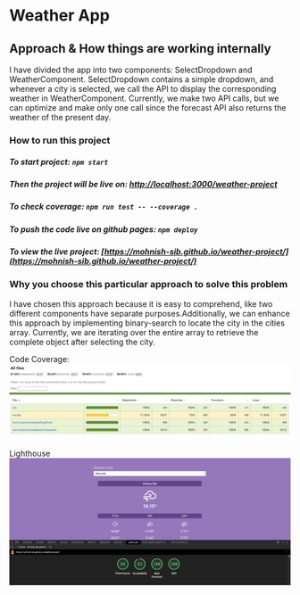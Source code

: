 # Weather App

## Approach & How things are working internally

I have divided the app into two components: SelectDropdown and WeatherComponent. SelectDropdown contains a simple dropdown, and whenever a city is selected, we call the API to display the corresponding weather in WeatherComponent. Currently, we make two API calls, but we can optimize and make only one call since the forecast API also returns the weather of the present day.

### How to run this project

##### To start project: `npm start`
##### Then the project will be live on: [http://localhost:3000/weather-project](http://localhost:3000/weather-project)
##### To check coverage: `npm run test -- --coverage .`
##### To push the code live on github pages: `npm deploy`
##### To view the live project: [https://mohnish-sib.github.io/weather-project/](https://mohnish-sib.github.io/weather-project/)

### Why you choose this particular approach to solve this problem

I have chosen this approach because it is easy to comprehend, like two different components have separate purposes.Additionally, we can enhance this approach by implementing binary-search to locate the city in the cities array. Currently, we are iterating over the entire array to retrieve the complete object after selecting the city.

Code Coverage:
![code Coverage](coverage.png)

Lighthouse
![lighthouse](lighthouse.png)

